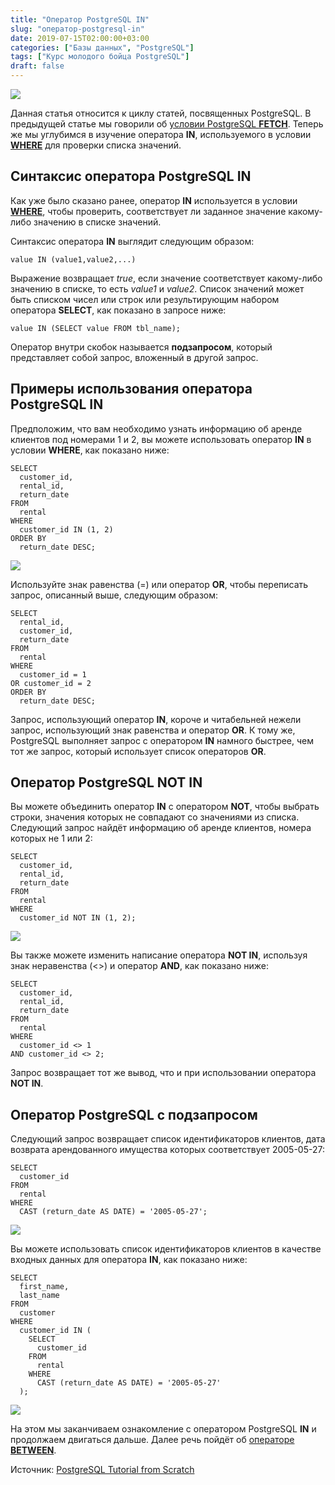 ```yaml
---
title: "Оператор PostgreSQL IN"
slug: "оператор-postgresql-in"
date: 2019-07-15T02:00:00+03:00
categories: ["Базы данных", "PostgreSQL"]
tags: ["Курс молодого бойца PostgreSQL"]
draft: false
---
```


![](/posts/оператор-postgresql-in/SQL3.4.jpg)

Данная статья относится к циклу статей, посвященных PostgreSQL. В предыдущей статье мы говорили об
[условии PostgreSQL **FETCH**](https://itdoxy.com/условие-postgresql-fetch/). Теперь же мы углубимся в изучение оператора
**IN**, используемого в условии [**WHERE**](https://itdoxy.com/условие-postgresql-where/) для проверки списка значений.

## Синтаксис оператора PostgreSQL IN

Как уже было сказано ранее, оператор **IN** используется в условии [**WHERE**](https://itdoxy.com/условие-postgresql-where/),
чтобы проверить, соответствует ли заданное значение какому-либо значению в списке значений.

Синтаксис оператора **IN** выглядит следующим образом:

```
value IN (value1,value2,...)
```

Выражение возвращает _true_, если значение соответствует какому-либо значению в списке, то есть _value1_ и _value2_.
Список значений может быть списком чисел или строк или результирующим набором оператора **SELECT**, как показано в запросе ниже:

```
value IN (SELECT value FROM tbl_name);
```

Оператор внутри скобок называется **подзапросом**, который представляет собой запрос, вложенный в другой запрос.

## Примеры использования оператора PostgreSQL IN

Предположим, что вам необходимо узнать информацию об аренде клиентов под номерами 1 и 2, вы можете использовать оператор
**IN** в условии **WHERE**, как показано ниже:

```
SELECT
  customer_id,
  rental_id,
  return_date
FROM
  rental
WHERE
  customer_id IN (1, 2)
ORDER BY
  return_date DESC;
```

![](https://i.imgur.com/0mraHKA.png)

Используйте знак равенства (=) или оператор **OR**, чтобы переписать запрос, описанный выше, следующим образом:

```
SELECT
  rental_id,
  customer_id,
  return_date
FROM
  rental
WHERE
  customer_id = 1
OR customer_id = 2
ORDER BY
  return_date DESC;
```

Запрос, использующий оператор **IN**, короче и читабельней нежели запрос, использующий знак равенства и оператор **OR**.
К тому же, PostgreSQL выполняет запрос с оператором **IN** намного быстрее, чем тот же запрос, который использует список
операторов **OR**.

## Оператор PostgreSQL NOT IN

Вы можете объединить оператор **IN** с оператором **NOT**, чтобы выбрать строки, значения которых не совпадают со значениями
из списка. Следующий запрос найдёт информацию об аренде клиентов, номера которых не 1 или 2:

```
SELECT
  customer_id,
  rental_id,
  return_date
FROM
  rental
WHERE
  customer_id NOT IN (1, 2);
```

![](https://i.imgur.com/h7mSmNm.png)

Вы также можете изменить написание оператора **NOT IN**, используя знак неравенства (<>) и оператор **AND**,
как показано ниже:

```
SELECT
  customer_id,
  rental_id,
  return_date
FROM
  rental
WHERE
  customer_id <> 1
AND customer_id <> 2;
```

Запрос возвращает тот же вывод, что и при использовании оператора **NOT IN**.

## Оператор PostgreSQL с подзапросом

Следующий запрос возвращает список идентификаторов клиентов, дата возврата арендованного имущества которых
соответствует 2005-05-27:

```
SELECT
  customer_id
FROM
  rental
WHERE
  CAST (return_date AS DATE) = '2005-05-27';
```

![](https://i.imgur.com/7SJu3QD.png)

Вы можете использовать список идентификаторов клиентов в качестве входных данных для оператора **IN**, как показано ниже:

```
SELECT
  first_name,
  last_name
FROM
  customer
WHERE
  customer_id IN (
    SELECT
      customer_id
    FROM
      rental
    WHERE
      CAST (return_date AS DATE) = '2005-05-27'
  );
```

![](https://i.imgur.com/kT65cX1.png)

На этом мы заканчиваем ознакомление с оператором PostgreSQL **IN** и продолжаем двигаться дальше. Далее речь пойдёт об
[операторе **BETWEEN**](https://itdoxy.com/оператор-postgresql-between/).

Источник: [PostgreSQL Tutorial from Scratch](http://www.postgresqltutorial.com/)
